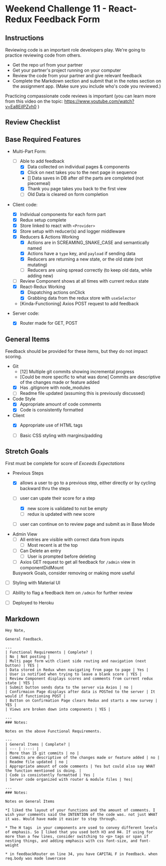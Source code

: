 # Weekend Challenge 11 - React-Redux Feedback Form

## Instructions

Reviewing code is an important role developers play. We're going to practice reviewing code from others.

- Get the repo url from your partner
- Get your partner's project running on your computer
- Review the code from your partner and give relevant feedback
- Complete the Markdown section and submit that in the notes section on the assignment app. (Make sure you include who's code you reviewed.)

Practicing compassionate code reviews is important (you can learn more from this video on the topic: https://www.youtube.com/watch?v=Ea8EiIPZvh0 )

## Review Checklist

## Base Required Features 

- Multi-Part Form:  
  - [ ] Able to add feedback
    - [x] Data collected on individual pages & components
    - [x] Click on next takes you to the next page in sequence
    - [] Data saves in DB after *all* the parts are completed (not piecemeal)
    - [x] Thank you page takes you back to the first view
    - [ ] Old Data is cleared on form completion

- Client code:
  - [x]  Individual components for each form part
  - [x]  Redux setup complete
    - [x] Store linked to react with `<Provider>`
    - [x] Store setup with reducer(s) and logger middleware 
  - [x] Reducers & Actions Working
    - [x] Actions are in SCREAMING_SNAKE_CASE and semantically named
    - [x] Actions have a `type` key, and `payload` if sending data
    - [x] Reducers are returning a new state, or the old state (not mutating)
    - [ ] Reducers are using spread correctly (to keep old data, while adding new)
  - [ ] Review Component shows at all times with current redux state
  - [x] React-Redux Working
    - [x] Dispatching actions onClick
    - [x] Grabbing data from the redux store with `useSelector`
  - [Kinda-Functioning] Axios POST request to add feedback


- Server code:   
  - [x] Router made for GET, POST


## General Items
Feedback should be provided for these items, but they do not impact scoring.

- Git 
  - [12] Multiple git commits showing incremental progress
  - [Could be more specific to what was done] Commits are descriptive of the changes made or feature added 
  - [x] Has .gitignore with node_modules
  - [ ] Readme file updated (assuming this is previously discussed)
- Code Style 
  - [x] Appropriate amount of code comments
  - [x] Code is consistently formatted
- Client
  - [x] Appropriate use of HTML tags
  - [ ] Basic CSS styling with margins/padding


## Stretch Goals
First must be complete for score of  _Exceeds Expectations_

- Previous Steps
  - [x] allows a user to go to a previous step, either directly or by cycling backward thru the steps
  - [ ] user can upate their score for a step
    - [x] new score is validated to not be empty
    - [ ] redux is updated with new score
  - [ ] user can continue on to review page and submit as in Base Mode


- Admin View
  - [ ] All entries are visible with correct data from inputs
    - [ ] Most recent is at the top
  - [ ] Can Delete an entry
    - [ ] User is prompted before deleting
  - [ ] Axios GET request to get all feedback for `/admin` view in componentDidMount

  Busywork Goals, consider removing or making more useful

- [ ] Styling with Material UI
- [ ] Ability to flag a feedback item on `/admin` for further review
- [ ] Deployed to Heroku


## Markdown

```
Hey Nate,

General Feedback.

---
| Functional Requirements | Complete? |
| No | Not posting |
| Multi page form with client side routing and navigation (next button) | YES |
| Data stored in Redux when navigating from page to page | Yes |
| User is notified when trying to leave a blank score | YES |
| Review Component displays scores and comments from current redux state | YES |
| Submit button sends data to the server via Axios | no |
| Confirmaion Page displays after data is POSTed to the server | It would if functioning POST |
| Button on Confirmation Page clears Redux and starts a new survey | YES |
| Views are broken down into components | YES |

---
### Notes:

Notes on the above Functional Requirements.

---
| General Items | Complete? |
| --- | :---: |
| More than 15 git commits | no |
| Commits are descriptive of the changes made or feature added | no |
| Readme file updated | no |
| Appropriate amount of code comments | Yes but could also say WHAT the function mentioned is doing. |
| Code is consistently formatted | Yes |
| Server code organized with router & module files | Yes|

---
### Notes:

Notes on General Items

*I liked the layout of your functions and the amount of comments. I wish your comments said the INTENTION of the code was. not just WHAT it was. Would have made it easier to step through. 

* The H tags  in your components are used to convey different levels of emphasis. So I liked that you used both H3 and H4. If using for more than a few lines, consider switching to <p> tags or span if nesting things, and adding emphasis with css font-size, and font-weight

* in feedbackRouter on line 34, you have CAPITAL F in Feedback. when req.body was made lowercase

```
